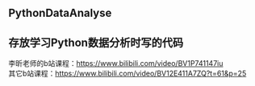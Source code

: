 ## PythonDataAnalyse
## 存放学习Python数据分析时写的代码 <br>
李昕老师的b站课程：https://www.bilibili.com/video/BV1P741147iu <br>
其它b站课程：https://www.bilibili.com/video/BV12E411A7ZQ?t=61&p=25 <br>
